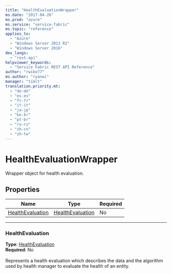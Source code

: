 ```yaml
---
title: "HealthEvaluationWrapper"
ms.date: "2017-04-26"
ms.prod: "azure"
ms.service: "service-fabric"
ms.topic: "reference"
applies_to: 
  - "Azure"
  - "Windows Server 2012 R2"
  - "Windows Server 2016"
dev_langs: 
  - "rest-api"
helpviewer_keywords: 
  - "Service Fabric REST API Reference"
author: "rwike77"
ms.author: "ryanwi"
manager: "timlt"
translation.priority.mt: 
  - "de-de"
  - "es-es"
  - "fr-fr"
  - "it-it"
  - "ja-jp"
  - "ko-kr"
  - "pt-br"
  - "ru-ru"
  - "zh-cn"
  - "zh-tw"
---
```

# HealthEvaluationWrapper

Wrapper object for health evaluation.

## Properties
| Name | Type | Required |
| --- | --- | --- |
| [HealthEvaluation](#healthevaluation) | [HealthEvaluation](model-HealthEvaluation.md) | No |

____
### HealthEvaluation
__Type__: [HealthEvaluation](model-HealthEvaluation.md) <br/>
__Required__: No<br/>
<br/>
Represents a health evaluation which describes the data and the algorithm used by health manager to evaluate the health of an entity.
